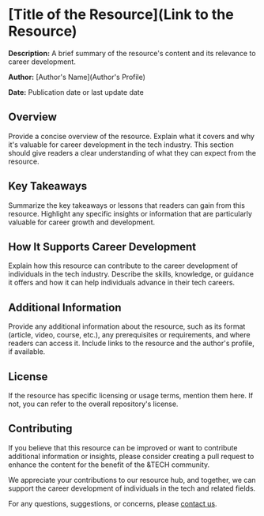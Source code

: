 # [Title of the Resource](Link to the Resource)

**Description:** A brief summary of the resource's content and its relevance to career development.

**Author:** [Author's Name](Author's Profile)

**Date:** Publication date or last update date

## Overview

Provide a concise overview of the resource. Explain what it covers and why it's valuable for career development in the tech industry. This section should give readers a clear understanding of what they can expect from the resource.

## Key Takeaways

Summarize the key takeaways or lessons that readers can gain from this resource. Highlight any specific insights or information that are particularly valuable for career growth and development.

## How It Supports Career Development

Explain how this resource can contribute to the career development of individuals in the tech industry. Describe the skills, knowledge, or guidance it offers and how it can help individuals advance in their tech careers.

## Additional Information

Provide any additional information about the resource, such as its format (article, video, course, etc.), any prerequisites or requirements, and where readers can access it. Include links to the resource and the author's profile, if available.

## License

If the resource has specific licensing or usage terms, mention them here. If not, you can refer to the overall repository's license.

## Contributing

If you believe that this resource can be improved or want to contribute additional information or insights, please consider creating a pull request to enhance the content for the benefit of the &TECH community.

We appreciate your contributions to our resource hub, and together, we can support the career development of individuals in the tech and related fields.

For any questions, suggestions, or concerns, please [contact us](mailto:your@email.com).
